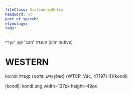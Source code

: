 ```yaml
---
fileClass: DictionaryEntry
headword: קאַן
part_of_speech: 
etymology: 
tags: 
---
```

קאַן
־ען 
די
'can'
קענדל
(diminutive)

WESTERN
========

koːndl קאָנדל {ɴᴏᴛᴇ: אויפֿן טיש} {WTCP, Vác, 47197}
![]{kondl}

[kondl]: kondl.png width=137px height=49px